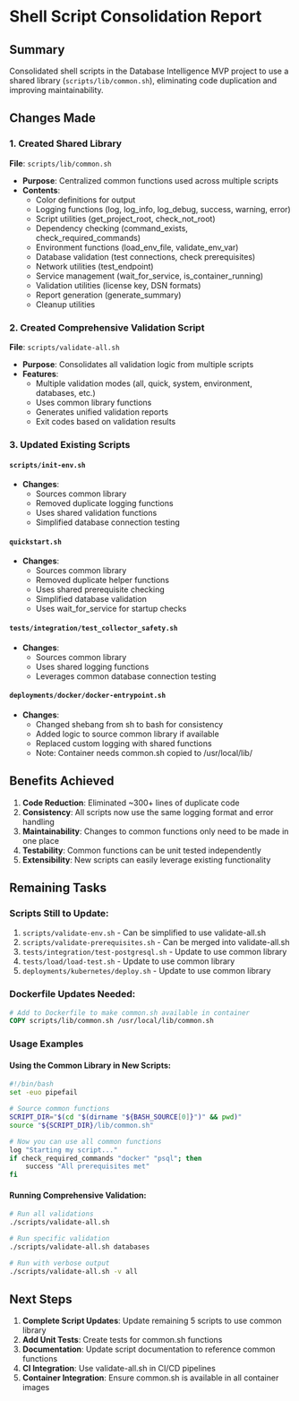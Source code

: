 # Shell Script Consolidation Report

## Summary
Consolidated shell scripts in the Database Intelligence MVP project to use a shared library (`scripts/lib/common.sh`), eliminating code duplication and improving maintainability.

## Changes Made

### 1. Created Shared Library
**File**: `scripts/lib/common.sh`
- **Purpose**: Centralized common functions used across multiple scripts
- **Contents**:
  - Color definitions for output
  - Logging functions (log, log_info, log_debug, success, warning, error)
  - Script utilities (get_project_root, check_not_root)
  - Dependency checking (command_exists, check_required_commands)
  - Environment functions (load_env_file, validate_env_var)
  - Database validation (test connections, check prerequisites)
  - Network utilities (test_endpoint)
  - Service management (wait_for_service, is_container_running)
  - Validation utilities (license key, DSN formats)
  - Report generation (generate_summary)
  - Cleanup utilities

### 2. Created Comprehensive Validation Script
**File**: `scripts/validate-all.sh`
- **Purpose**: Consolidates all validation logic from multiple scripts
- **Features**:
  - Multiple validation modes (all, quick, system, environment, databases, etc.)
  - Uses common library functions
  - Generates unified validation reports
  - Exit codes based on validation results

### 3. Updated Existing Scripts

#### `scripts/init-env.sh`
- **Changes**:
  - Sources common library
  - Removed duplicate logging functions
  - Uses shared validation functions
  - Simplified database connection testing

#### `quickstart.sh`
- **Changes**:
  - Sources common library
  - Removed duplicate helper functions
  - Uses shared prerequisite checking
  - Simplified database validation
  - Uses wait_for_service for startup checks

#### `tests/integration/test_collector_safety.sh`
- **Changes**:
  - Sources common library
  - Uses shared logging functions
  - Leverages common database connection testing

#### `deployments/docker/docker-entrypoint.sh`
- **Changes**:
  - Changed shebang from sh to bash for consistency
  - Added logic to source common library if available
  - Replaced custom logging with shared functions
  - Note: Container needs common.sh copied to /usr/local/lib/

## Benefits Achieved

1. **Code Reduction**: Eliminated ~300+ lines of duplicate code
2. **Consistency**: All scripts now use the same logging format and error handling
3. **Maintainability**: Changes to common functions only need to be made in one place
4. **Testability**: Common functions can be unit tested independently
5. **Extensibility**: New scripts can easily leverage existing functionality

## Remaining Tasks

### Scripts Still to Update:
1. `scripts/validate-env.sh` - Can be simplified to use validate-all.sh
2. `scripts/validate-prerequisites.sh` - Can be merged into validate-all.sh
3. `tests/integration/test-postgresql.sh` - Update to use common library
4. `tests/load/load-test.sh` - Update to use common library
5. `deployments/kubernetes/deploy.sh` - Update to use common library

### Dockerfile Updates Needed:
```dockerfile
# Add to Dockerfile to make common.sh available in container
COPY scripts/lib/common.sh /usr/local/lib/common.sh
```

### Usage Examples

#### Using the Common Library in New Scripts:
```bash
#!/bin/bash
set -euo pipefail

# Source common functions
SCRIPT_DIR="$(cd "$(dirname "${BASH_SOURCE[0]}")" && pwd)"
source "${SCRIPT_DIR}/lib/common.sh"

# Now you can use all common functions
log "Starting my script..."
if check_required_commands "docker" "psql"; then
    success "All prerequisites met"
fi
```

#### Running Comprehensive Validation:
```bash
# Run all validations
./scripts/validate-all.sh

# Run specific validation
./scripts/validate-all.sh databases

# Run with verbose output
./scripts/validate-all.sh -v all
```

## Next Steps

1. **Complete Script Updates**: Update remaining 5 scripts to use common library
2. **Add Unit Tests**: Create tests for common.sh functions
3. **Documentation**: Update script documentation to reference common functions
4. **CI Integration**: Use validate-all.sh in CI/CD pipelines
5. **Container Integration**: Ensure common.sh is available in all container images